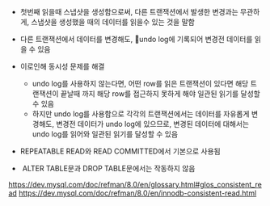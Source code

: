 - 첫번째 읽을때 스냅샷을 생성함으로써, 다른 트랜잭션에서 발생한 변경과는 무관하게, 스냅샷을 생성했을 때의 데이터를 읽을수 있는 것을 말함

- 다른 트랜잭션에서 데이터를 변경해도, undo log에 기록되어 변경전 데이터를 읽을 수 있음

- 이로인해 동시성 문제를 해결
	- undo log를 사용하지 않는다면, 어떤 row를 읽은 트랜잭션이 있다면 해당 트랜잭션이 끝날때 까지 해당 row를 접근하지 못하게 해야 일관된 읽기를 달성할 수 있음
	- 하지만 undo log를 사용함으로 각각의 트랜잭션에서는 데이터를 자유롭게 변경해도, 변경전 데이터가 undo log에 있으므로, 변경된 데이터에 대해서는 undo log를 읽어와 일관된 읽기를 달성할 수 있음

- REPEATABLE READ와 READ COMMITTED에서 기본으로 사용됨

-  ALTER TABLE문과 DROP TABLE문에서는 작동하지 않음 

https://dev.mysql.com/doc/refman/8.0/en/glossary.html#glos_consistent_read
https://dev.mysql.com/doc/refman/8.0/en/innodb-consistent-read.html